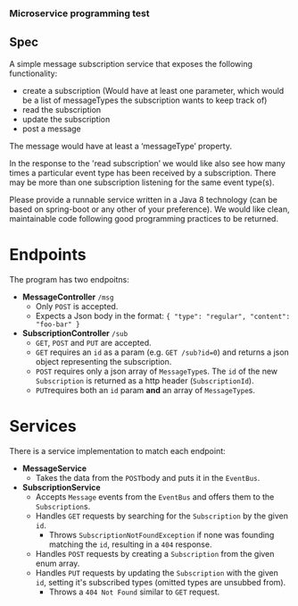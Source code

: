 ### Microservice programming test

## Spec
A simple message subscription service that exposes the following functionality: 

* create a subscription 
     (Would have at least one parameter, which would be a list of messageTypes the subscription wants to keep track of) 
* read the subscription 
* update the subscription 
* post a message 
  
The message would have at least a ‘messageType’ property. 

In the response to the 'read subscription’ we would like also see how many times a particular event type has been received by a subscription. There may be more than one subscription listening for the same event type(s). 

Please provide a runnable service written in a Java 8 technology (can be based on spring-boot or any other of your preference). We would like clean, maintainable code following good programming practices to be returned.

# Endpoints
The program has two endpoitns:
* **MessageController** `/msg`
    * Only `POST` is accepted.
    * Expects a Json body in the format:
        `{
          "type": "regular",
          "content": "foo-bar"
        }`
* **SubscriptionController** `/sub`
    * `GET`, `POST` and `PUT` are accepted.
    * `GET` requires an `id` as a param (e.g. `GET /sub?id=0`) and returns a json object representing the subscription.
    * `POST` requires only a json array of `MessageType`s. The `id` of the new `Subscription` is returned as a http header (`SubscriptionId`).
    * `PUT`requires both an `id` param **and** an array of `MessageType`s.
    
# Services
There is a service implementation to match each endpoint:
* **MessageService**
    * Takes the data from the `POST`body and puts it in the `EventBus`.
* **SubscriptionService**
    * Accepts `Message` events from the `EventBus` and offers them to the `Subscription`s.
    * Handles `GET` requests by searching for the `Subscription` by the given `id`.
        * Throws `SubscriptionNotFoundException` if none was founding matching the `id`, resulting in a `404` response.
    * Handles `POST` requests by creating a `Subscription` from the given enum array.
    * Handles `PUT` requests by updating the `Subscription` with the given `id`, setting it's subscribed types (omitted types are unsubbed from).
        * Throws a `404 Not Found` similar to `GET` request.
